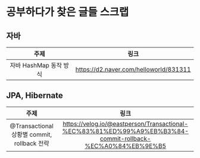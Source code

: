 # 공부하다가 찾은 글들 스크랩

## 자바
| 주제 | 링크 |
| :---: | :---: |
| 자바 HashMap 동작 방식 | https://d2.naver.com/helloworld/831311 |

## JPA, Hibernate
| 주제 | 링크 |
| :---: | :---: |
| @Transactional 상황별 commit, rollback 전략 | https://velog.io/@eastperson/Transactional-%EC%83%81%ED%99%A9%EB%B3%84-commit-rollback-%EC%A0%84%EB%9E%B5 |
